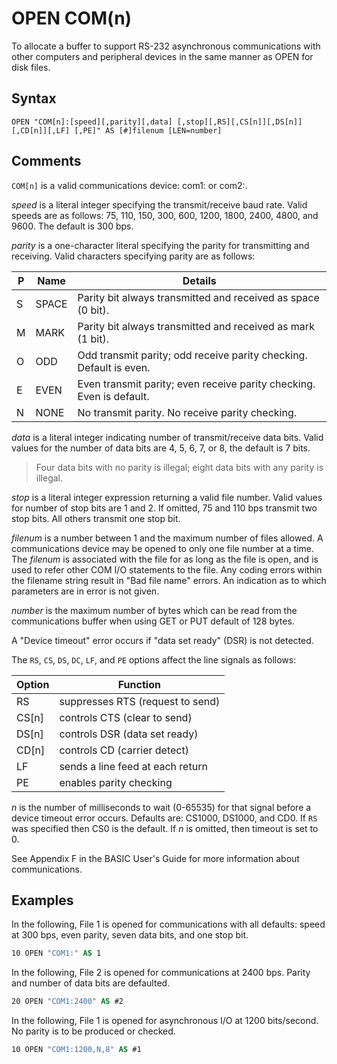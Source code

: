 # OPEN COM(n)

To allocate a buffer to support RS-232 asynchronous communications with other computers and peripheral devices in the same manner as OPEN for disk files.

## Syntax

`OPEN "COM[n]:[speed][,parity][,data] [,stop][,RS][,CS[n]][,DS[n]][,CD[n]][,LF] [,PE]" AS [#]filenum [LEN=number]`

## Comments

`COM[n]` is a valid communications device: com1: or com2:.

*speed* is a literal integer specifying the transmit/receive baud rate. Valid speeds are as follows: 75, 110, 150, 300, 600, 1200, 1800, 2400, 4800, and 9600. The default is 300 bps.

*parity* is a one-character literal specifying the parity for transmitting and receiving. Valid characters specifying parity are as follows:

| P | Name | Details |
| - | ---- | ------- |
| S | SPACE | Parity bit always transmitted and received as space (0 bit). |
| M | MARK | Parity bit always transmitted and received as mark (1 bit). |
| O | ODD | Odd transmit parity; odd receive parity checking. Default is even. |
| E | EVEN | Even transmit parity; even receive parity checking. Even is default. |
| N | NONE | No transmit parity. No receive parity checking. |

*data* is a literal integer indicating number of transmit/receive data bits. Valid values for the number of data bits are 4, 5, 6, 7, or 8, the default is 7 bits.

> Four data bits with no parity is illegal; eight data bits with any parity is illegal.

*stop* is a literal integer expression returning a valid file number. Valid values for number of stop bits are 1 and 2. If omitted, 75 and 110 bps transmit two stop bits. All others transmit one stop bit.

*filenum* is a number between 1 and the maximum number of files allowed. A communications device may be opened to only one file number at a time. The *filenum* is associated with the file for as long as the file is open, and is used to refer other COM I/O statements to the file. Any coding errors within the filename string result in "Bad file name" errors. An indication as to which parameters are in error is not given.

*number* is the maximum number of bytes which can be read from the communications buffer when using GET or PUT default of 128 bytes.

A "Device timeout" error occurs if "data set ready" (DSR) is not detected.

The `RS`, `CS`, `DS`, `DC`, `LF`, and `PE` options affect the line signals as follows:

| Option | Function |
| ------ | -------- |
| RS     | suppresses RTS (request to send) |
| CS[n]  | controls CTS (clear to send) |
| DS[n]  | controls DSR (data set ready) |
| CD[n]  | controls CD (carrier detect) |
| LF     | sends a line feed at each return |
| PE     | enables parity checking |

*n* is the number of milliseconds to wait (0-65535) for that signal before a device timeout error occurs. Defaults are: CS1000, DS1000, and CD0. If `RS` was specified then CS0 is the default. If *n* is omitted, then timeout is set to 0.

See Appendix F in the BASIC User's Guide for more information about communications.

## Examples

In the following, File 1 is opened for communications with all defaults: speed at 300 bps, even parity, seven data bits, and one stop bit.

```vb
10 OPEN "COM1:" AS 1
```

In the following, File 2 is opened for communications at 2400 bps. Parity and number of data bits are defaulted.

```vb
20 OPEN "COM1:2400" AS #2
```

In the following, File 1 is opened for asynchronous I/O at 1200 bits/second. No parity is to be produced or checked.

```vb
10 OPEN "COM1:1200,N,8" AS #1
```
